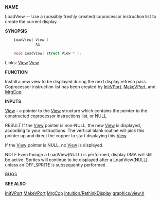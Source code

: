 
**NAME**

LoadView -- Use a (possibly freshly created) coprocessor instruction
list to create the current display.

**SYNOPSIS**

```c
    LoadView( View )
              A1

    void LoadView( struct View * );

```
Links: [View](_OOBX) [View](_OOBX) 

**FUNCTION**

Install a new view to be displayed during the next display
refresh pass.
Coprocessor instruction list has been created by
[InitVPort](InitVPort), [MakeVPort](MakeVPort), and [MrgCop](MrgCop).

**INPUTS**

[View](_OOBX) - a pointer to the [View](_OOBX) structure which contains the
pointer to the constructed coprocessor instructions list, or NULL.

RESULT
If the [View](_OOBX) pointer is non-NULL, the new [View](_OOBX) is displayed,
according to your instructions.  The vertical blank routine
will pick this pointer up and direct the copper to start
displaying this [View](_OOBX).

If the [View](_OOBX) pointer is NULL, no [View](_OOBX) is displayed.

NOTE
Even though a LoadView(NULL) is performed, display DMA will still be
active.  Sprites will continue to be displayed after a LoadView(NULL)
unless an OFF_SPRITE is subsequently performed.

BUGS

**SEE ALSO**

[InitVPort](InitVPort) [MakeVPort](MakeVPort) [MrgCop](MrgCop) [intuition/RethinkDisplay](_ORTB)
[graphics/view.h](_OOBX)
